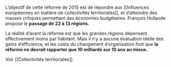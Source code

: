 L’objectif de cette réforme de 2015 est de répondre aux [[Influences européennes en matière de collectivités territoriales]], et d’atteindre des masses critiques permettant des économies budgétaires. François Hollande propose le **passage de 22 à 13 régions.**

La réalité d’avant la réforme est que les grandes régions dépensent effectivement moins par habitant. Mais il n’y a aucune évaluation réelle des gains d’efficience, et les coûts du changement d’organisation font que **la réforme ne devrait rapporter que 10 milliards sur 10 ans au mieux.**

Voir [[Collectivités territoriales]].